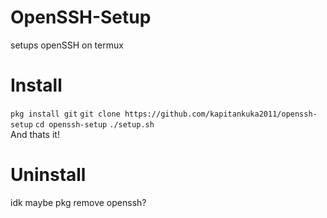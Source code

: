 # OpenSSH-Setup
setups openSSH on termux

# Install
`pkg install git`
`git clone https://github.com/kapitankuka2011/openssh-setup`
`cd openssh-setup`
`./setup.sh`<br>
And thats it!

# Uninstall
idk maybe pkg remove openssh?